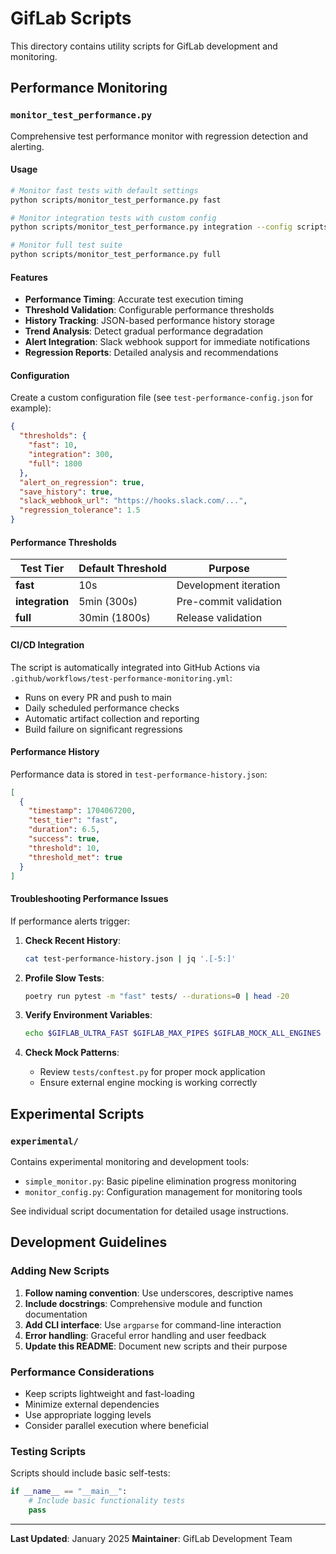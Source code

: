 # GifLab Scripts

This directory contains utility scripts for GifLab development and monitoring.

## Performance Monitoring

### `monitor_test_performance.py`

Comprehensive test performance monitor with regression detection and alerting.

#### Usage

```bash
# Monitor fast tests with default settings
python scripts/monitor_test_performance.py fast

# Monitor integration tests with custom config
python scripts/monitor_test_performance.py integration --config scripts/test-performance-config.json

# Monitor full test suite
python scripts/monitor_test_performance.py full
```

#### Features

- **Performance Timing**: Accurate test execution timing
- **Threshold Validation**: Configurable performance thresholds
- **History Tracking**: JSON-based performance history storage
- **Trend Analysis**: Detect gradual performance degradation
- **Alert Integration**: Slack webhook support for immediate notifications
- **Regression Reports**: Detailed analysis and recommendations

#### Configuration

Create a custom configuration file (see `test-performance-config.json` for example):

```json
{
  "thresholds": {
    "fast": 10,
    "integration": 300,
    "full": 1800
  },
  "alert_on_regression": true,
  "save_history": true,
  "slack_webhook_url": "https://hooks.slack.com/...",
  "regression_tolerance": 1.5
}
```

#### Performance Thresholds

| Test Tier | Default Threshold | Purpose |
|-----------|------------------|---------|
| **fast** | 10s | Development iteration |
| **integration** | 5min (300s) | Pre-commit validation |
| **full** | 30min (1800s) | Release validation |

#### CI/CD Integration

The script is automatically integrated into GitHub Actions via `.github/workflows/test-performance-monitoring.yml`:

- Runs on every PR and push to main
- Daily scheduled performance checks
- Automatic artifact collection and reporting
- Build failure on significant regressions

#### Performance History

Performance data is stored in `test-performance-history.json`:

```json
[
  {
    "timestamp": 1704067200,
    "test_tier": "fast",
    "duration": 6.5,
    "success": true,
    "threshold": 10,
    "threshold_met": true
  }
]
```

#### Troubleshooting Performance Issues

If performance alerts trigger:

1. **Check Recent History**:
   ```bash
   cat test-performance-history.json | jq '.[-5:]'
   ```

2. **Profile Slow Tests**:
   ```bash
   poetry run pytest -m "fast" tests/ --durations=0 | head -20
   ```

3. **Verify Environment Variables**:
   ```bash
   echo $GIFLAB_ULTRA_FAST $GIFLAB_MAX_PIPES $GIFLAB_MOCK_ALL_ENGINES
   ```

4. **Check Mock Patterns**:
   - Review `tests/conftest.py` for proper mock application
   - Ensure external engine mocking is working correctly

## Experimental Scripts

### `experimental/`

Contains experimental monitoring and development tools:

- `simple_monitor.py`: Basic pipeline elimination progress monitoring
- `monitor_config.py`: Configuration management for monitoring tools

See individual script documentation for detailed usage instructions.

## Development Guidelines

### Adding New Scripts

1. **Follow naming convention**: Use underscores, descriptive names
2. **Include docstrings**: Comprehensive module and function documentation
3. **Add CLI interface**: Use `argparse` for command-line interaction
4. **Error handling**: Graceful error handling and user feedback
5. **Update this README**: Document new scripts and their purpose

### Performance Considerations

- Keep scripts lightweight and fast-loading
- Minimize external dependencies
- Use appropriate logging levels
- Consider parallel execution where beneficial

### Testing Scripts

Scripts should include basic self-tests:

```python
if __name__ == "__main__":
    # Include basic functionality tests
    pass
```

---

**Last Updated**: January 2025
**Maintainer**: GifLab Development Team